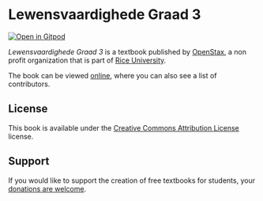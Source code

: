 # Lewensvaardighede Graad 3

[![Open in Gitpod](https://gitpod.io/button/open-in-gitpod.svg)](https://gitpod.io/from-referrer/)

_Lewensvaardighede Graad 3_ is a textbook published by [OpenStax](https://openstax.org/), a non profit organization that is part of [Rice University](https://www.rice.edu/).

The book can be viewed [online](https://github.com/cnx-user-books/cnxbook-lewensvaardighede-graad-3/releases/latest), where you can also see a list of contributors.

## License
This book is available under the [Creative Commons Attribution License](./LICENSE) license.

## Support
If you would like to support the creation of free textbooks for students, your [donations are welcome](https://riceconnect.rice.edu/donation/support-openstax-banner).
